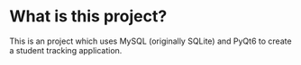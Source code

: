 # What is this project? 

This is an project which uses MySQL (originally SQLite) and PyQt6 to create a student tracking application.
